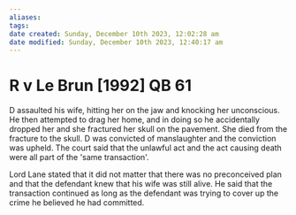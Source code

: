```yaml
---
aliases: 
tags: 
date created: Sunday, December 10th 2023, 12:02:28 am
date modified: Sunday, December 10th 2023, 12:40:17 am
---
```


# R v Le Brun [1992] QB 61

D assaulted his wife, hitting her on the jaw and knocking her unconscious. He then attempted to drag her home, and in doing so he accidentally dropped her and she fractured her skull on the pavement. She died from the fracture to the skull. D was convicted of manslaughter and the conviction was upheld. The court said that the unlawful act and the act causing death were all part of the 'same transaction'.

Lord Lane stated that it did not matter that there was no preconceived plan and that the defendant knew that his wife was still alive. He said that the transaction continued as long as the defendant was trying to cover up the crime he believed he had committed.
